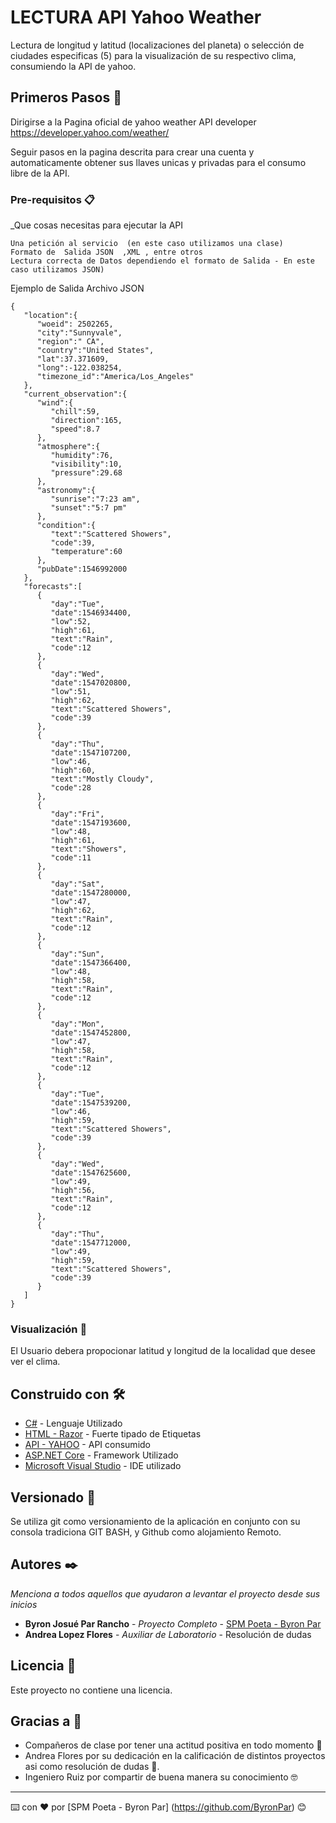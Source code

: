 # LECTURA API Yahoo Weather

Lectura de longitud y latitud (localizaciones del planeta) o selección de ciudades especificas (5) para la visualización de su respectivo clima, consumiendo la API de yahoo. 

## Primeros Pasos 🚀

Dirigirse a la Pagina oficial de yahoo weather API developer https://developer.yahoo.com/weather/

Seguir pasos en la pagina descrita para crear una cuenta y automaticamente obtener sus llaves unicas y privadas para el consumo libre de la API.


### Pre-requisitos 📋

_Que cosas necesitas para ejecutar la API

```
Una petición al servicio  (en este caso utilizamos una clase)
Formato de  Salida JSON  ,XML , entre otros
Lectura correcta de Datos dependiendo el formato de Salida - En este caso utilizamos JSON)
```
Ejemplo de Salida Archivo JSON

```
{
   "location":{
      "woeid": 2502265,
      "city":"Sunnyvale",
      "region":" CA",
      "country":"United States",
      "lat":37.371609,
      "long":-122.038254,
      "timezone_id":"America/Los_Angeles"
   },
   "current_observation":{
      "wind":{
         "chill":59,
         "direction":165,
         "speed":8.7
      },
      "atmosphere":{
         "humidity":76,
         "visibility":10,
         "pressure":29.68
      },
      "astronomy":{
         "sunrise":"7:23 am",
         "sunset":"5:7 pm"
      },
      "condition":{
         "text":"Scattered Showers",
         "code":39,
         "temperature":60
      },
      "pubDate":1546992000
   },
   "forecasts":[
      {
         "day":"Tue",
         "date":1546934400,
         "low":52,
         "high":61,
         "text":"Rain",
         "code":12
      },
      {
         "day":"Wed",
         "date":1547020800,
         "low":51,
         "high":62,
         "text":"Scattered Showers",
         "code":39
      },
      {
         "day":"Thu",
         "date":1547107200,
         "low":46,
         "high":60,
         "text":"Mostly Cloudy",
         "code":28
      },
      {
         "day":"Fri",
         "date":1547193600,
         "low":48,
         "high":61,
         "text":"Showers",
         "code":11
      },
      {
         "day":"Sat",
         "date":1547280000,
         "low":47,
         "high":62,
         "text":"Rain",
         "code":12
      },
      {
         "day":"Sun",
         "date":1547366400,
         "low":48,
         "high":58,
         "text":"Rain",
         "code":12
      },
      {
         "day":"Mon",
         "date":1547452800,
         "low":47,
         "high":58,
         "text":"Rain",
         "code":12
      },
      {
         "day":"Tue",
         "date":1547539200,
         "low":46,
         "high":59,
         "text":"Scattered Showers",
         "code":39
      },
      {
         "day":"Wed",
         "date":1547625600,
         "low":49,
         "high":56,
         "text":"Rain",
         "code":12
      },
      {
         "day":"Thu",
         "date":1547712000,
         "low":49,
         "high":59,
         "text":"Scattered Showers",
         "code":39
      }
   ]
}
```

### Visualización 🔧

El Usuario debera propocionar latitud y longitud de la localidad que desee ver el clima.





## Construido con 🛠️



* [C#](https://docs.microsoft.com/en-us/dotnet/csharp/) - Lenguaje Utilizado
* [HTML - Razor](https://docs.microsoft.com/en-us/aspnet/core/mvc/views/razor?view=aspnetcore-3.1) - Fuerte tipado de Etiquetas
* [API - YAHOO](https://developer.yahoo.com/weather/documentation.html) - API consumido
* [ASP.NET Core](https://docs.microsoft.com/en-us/aspnet/core/?view=aspnetcore-3.1) - Framework Utilizado
* [Microsoft Visual Studio](https://visualstudio.microsoft.com/es/vs/) - IDE utilizado


## Versionado 📌

Se utiliza git como versionamiento de la aplicación en conjunto con su consola tradiciona GIT BASH, y Github como alojamiento Remoto.

## Autores ✒️

_Menciona a todos aquellos que ayudaron a levantar el proyecto desde sus inicios_

* **Byron Josué Par Rancho** - *Proyecto Completo* - [SPM Poeta - Byron Par](https://github.com/ByronPar)
* **Andrea Lopez Flores** - *Auxiliar de Laboratorio* - Resolución de dudas

## Licencia 📄

Este proyecto no contiene una licencia.

## Gracias a 🎁

* Compañeros de clase por tener una actitud positiva en todo momento  📢
* Andrea Flores por su dedicación en la calificación de distintos proyectos asi como resolución de dudas 🍺. 
* Ingeniero Ruiz por compartir de buena manera su conocimiento 🤓



---
⌨️ con ❤️ por [SPM Poeta - Byron Par] (https://github.com/ByronPar) 😊
